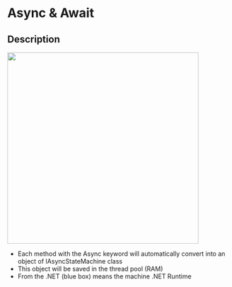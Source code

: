 # Async & Await

## Description

<img src="image1.jpg" style="width:4.5in" />

- Each method with the Async keyword will automatically convert into an object of IAsyncStateMachine class
- This object will be saved in the thread pool (RAM)
- From the .NET (blue box) means the machine .NET Runtime
